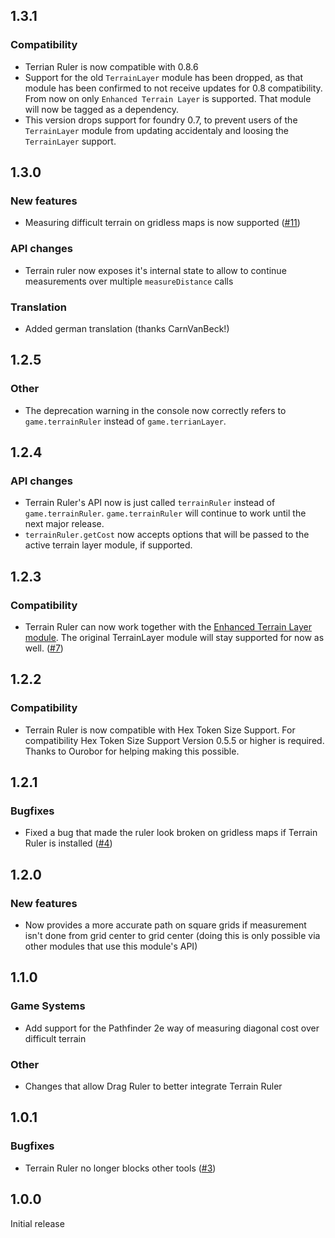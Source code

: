 ## 1.3.1
### Compatibility
- Terrian Ruler is now compatible with 0.8.6
- Support for the old `TerrainLayer` module has been dropped, as that module has been confirmed to not receive updates for 0.8 compatibility. From now on only `Enhanced Terrain Layer` is supported. That module will now be tagged as a dependency.
- This version drops support for foundry 0.7, to prevent users of the `TerrainLayer` module from updating accidentaly and loosing the `TerrainLayer` support.


## 1.3.0
### New features
- Measuring difficult terrain on gridless maps is now supported ([#11](https://github.com/manuelVo/foundryvtt-terrain-ruler/issues/11))

### API changes
- Terrain ruler now exposes it's internal state to allow to continue measurements over multiple `measureDistance` calls

### Translation
- Added german translation (thanks CarnVanBeck!)



## 1.2.5
### Other
- The deprecation warning in the console now correctly refers to `game.terrainRuler` instead of `game.terrianLayer`.


## 1.2.4
### API changes
- Terrain Ruler's API now is just called `terrainRuler` instead of `game.terrainRuler`. `game.terrainRuler` will continue to work until the next major release.
- `terrainRuler.getCost` now accepts options that will be passed to the active terrain layer module, if supported.


## 1.2.3
### Compatibility
- Terrain Ruler can now work together with the [Enhanced Terrain Layer module](https://foundryvtt.com/packages/enhanced-terrain-layer). The original TerrainLayer module will stay supported for now as well. ([#7](https://github.com/manuelVo/foundryvtt-terrain-ruler/issues/7))


## 1.2.2
### Compatibility
- Terrain Ruler is now compatible with Hex Token Size Support. For compatibility Hex Token Size Support Version 0.5.5 or higher is required. Thanks to Ourobor for helping making this possible.


## 1.2.1
### Bugfixes
- Fixed a bug that made the ruler look broken on gridless maps if Terrain Ruler is installed ([#4](https://github.com/manuelVo/foundryvtt-terrain-ruler/issues/4))


## 1.2.0
### New features
- Now provides a more accurate path on square grids if measurement isn't done from grid center to grid center (doing this is only possible via other modules that use this module's API)

## 1.1.0
### Game Systems
- Add support for the Pathfinder 2e way of measuring diagonal cost over difficult terrain

### Other
- Changes that allow Drag Ruler to better integrate Terrain Ruler


## 1.0.1
### Bugfixes
- Terrain Ruler no longer blocks other tools ([#3](https://github.com/manuelVo/foundryvtt-terrain-ruler/issues/3))

## 1.0.0
Initial release

